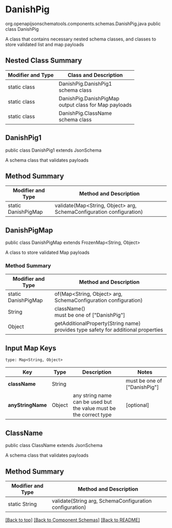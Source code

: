 # DanishPig
org.openapijsonschematools.components.schemas.DanishPig.java
public class DanishPig

A class that contains necessary nested schema classes, and classes to store validated list and map payloads

## Nested Class Summary
| Modifier and Type | Class and Description |
| ----------------- | ---------------------- |
| static class | DanishPig.DanishPig1<br> schema class |
| static class | DanishPig.DanishPigMap<br> output class for Map payloads |
| static class | DanishPig.ClassName<br> schema class |

## DanishPig1
public class DanishPig1
extends JsonSchema

A schema class that validates payloads

## Method Summary
| Modifier and Type | Method and Description |
| ----------------- | ---------------------- |
| static DanishPigMap | validate(Map<String, Object> arg, SchemaConfiguration configuration) |

## DanishPigMap
public class DanishPigMap
extends FrozenMap<String, Object>

A class to store validated Map payloads

### Method Summary
| Modifier and Type | Method and Description |
| ----------------- | ---------------------- |
| static DanishPigMap | of(Map<String, Object> arg, SchemaConfiguration configuration) |
| String | className()<br> must be one of ["DanishPig"] |
| Object | getAdditionalProperty(String name)<br>provides type safety for additional properties |

## Input Map Keys
```
type: Map<String, Object>
```
Key | Type |  Description | Notes
------------ | ------------- | ------------- | -------------
**className** | String |  | must be one of ["DanishPig"]
**anyStringName** | Object | any string name can be used but the value must be the correct type | [optional]

## ClassName
public class ClassName
extends JsonSchema

A schema class that validates payloads

## Method Summary
| Modifier and Type | Method and Description |
| ----------------- | ---------------------- |
| static String | validate(String arg, SchemaConfiguration configuration) |

[[Back to top]](#top) [[Back to Component Schemas]](../../../README.md#Component-Schemas) [[Back to README]](../../../README.md)
